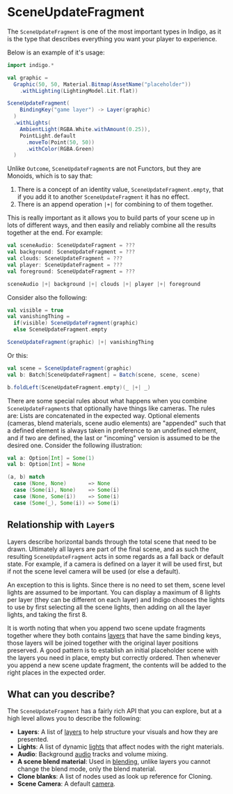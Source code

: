 # SceneUpdateFragment

The `SceneUpdateFragment` is one of the most important types in Indigo, as it is the type that describes everything you want your player to experience.

Below is an example of it's usage:

```scala
import indigo.*

val graphic =
  Graphic(50, 50, Material.Bitmap(AssetName("placeholder"))
    .withLighting(LightingModel.Lit.flat))

SceneUpdateFragment(
    BindingKey("game layer") -> Layer(graphic)
  )
  .withLights(
    AmbientLight(RGBA.White.withAmount(0.25)),
    PointLight.default
      .moveTo(Point(50, 50))
      .withColor(RGBA.Green)
  )
```

Unlike `Outcome`, `SceneUpdateFragment`s are not Functors, but they are Monoids, which is to say that:

1. There is a concept of an identity value, `SceneUpdateFragment.empty`, that if you add it to another `SceneUpdateFragment` it has no effect.
2. There is an append operation `|+|` for combining to of them together.

This is really important as it allows you to build parts of your scene up in lots of different ways, and then easily and reliably combine all the results together at the end. For example:

```scala
val sceneAudio: SceneUpdateFragment = ???
val background: SceneUpdateFragment = ???
val clouds: SceneUpdateFragment = ???
val player: SceneUpdateFragment = ???
val foreground: SceneUpdateFragment = ???

sceneAudio |+| background |+| clouds |+| player |+| foreground
```

Consider also the following:

```scala
val visible = true
val vanishingThing =
  if(visible) SceneUpdateFragment(graphic)
  else SceneUpdateFragment.empty

SceneUpdateFragment(graphic) |+| vanishingThing
```

Or this:

```scala
val scene = SceneUpdateFragment(graphic)
val b: Batch[SceneUpdateFragment] = Batch(scene, scene, scene)

b.foldLeft(SceneUpdateFragment.empty)(_ |+| _)
```

There are some special rules about what happens when you combine `SceneUpdateFragment`s that optionally have things like cameras. The rules are: Lists are concatenated in the expected way. Optional elements (cameras, blend materials, scene audio elements) are "appended" such that a defined element is always taken in preference to an undefined element, and if two are defined, the last or "incoming" version is assumed to be the desired one. Consider the following illustration:

```scala
val a: Option[Int] = Some(1)
val b: Option[Int] = None

(a, b) match
  case (None, None)       => None
  case (Some(i), None)    => Some(i)
  case (None, Some(i))    => Some(i)
  case (Some(_), Some(i)) => Some(i)
```

## Relationship with `Layer`s

Layers describe horizontal bands through the total scene that need to be drawn. Ultimately all layers are part of the final scene, and as such the resulting `SceneUpdateFragment` acts in some regards as a fall back or default state. For example, if a camera is defined on a layer it will be used first, but if not the scene level camera will be used (or else a default).

An exception to this is lights. Since there is no need to set them, scene level lights are assumed to be important. You can display a maximum of 8 lights per layer (they can be different on each layer) and Indigo chooses the lights to use by first selecting all the scene lights, then adding on all the layer lights, and taking the first 8.

It is worth noting that when you append two scene update fragments together where they both contains [layers](layers.md) that have the same binding keys, those layers will be joined together with the original layer positions preserved. A good pattern is to establish an initial placeholder scene with the layers you need in place, empty but correctly ordered. Then whenever you append a new scene update fragment, the contents will be added to the right places in the expected order.

## What can you describe?

The `SceneUpdateFragment` has a fairly rich API that you can explore, but at a high level allows you to describe the following:

- **Layers**: A list of [layers](layers.md) to help structure your visuals and how they are presented.
- **Lights**: A list of dynamic [lights](lighting.md) that affect nodes with the right materials.
- **Audio**: Background [audio](audio.md) tracks and volume mixing.
- **A scene blend material**: Used in [blending](/documentation/07-shaders/blending.md), unlike layers you cannot change the blend mode, only the blend material.
- **Clone blanks**: A list of nodes used as look up reference for Cloning.
- **Scene Camera**: A default [camera](cameras.md).
